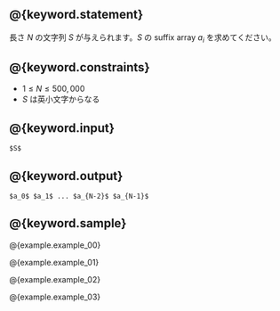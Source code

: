 ## @{keyword.statement}
長さ $N$ の文字列 $S$ が与えられます。$S$ の suffix array $a_i$ を求めてください。


## @{keyword.constraints}

- $1 \leq N \leq 500,000$
- $S$ は英小文字からなる


## @{keyword.input}

```
$S$
```

## @{keyword.output}

```
$a_0$ $a_1$ ... $a_{N-2}$ $a_{N-1}$
```

## @{keyword.sample}

@{example.example_00}

@{example.example_01}

@{example.example_02}

@{example.example_03}
